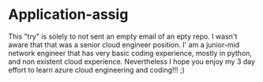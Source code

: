 # Application-assig

This "try" is solely to not sent an empty email of an epty repo. I wasn't aware that that was a senior cloud engineer position. I' am a junior-mid network engineer that has very basic coding experience, mostly in python, and non existent cloud experience. 
Nevertheless I hope you enjoy my 3 day effort to learn azure cloud engineering and coding!!! ;)
